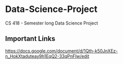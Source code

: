 # Data-Science-Project
CS 418 - Semester long Data Science Project

## Important Links
https://docs.google.com/document/d/1Qth-k50JnXEz-n_HokXtaduteay9h1EqQ2-33qPnFIw/edit
